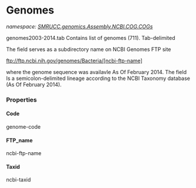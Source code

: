 ﻿# Genomes
_namespace: [SMRUCC.genomics.Assembly.NCBI.COG.COGs](./index.md)_

genomes2003-2014.tab
 Contains list of genomes (711). Tab-delimited
 
 The field <genome-name> serves as a subdirectory name on NCBI Genomes
 FTP site

 ftp://ftp.ncbi.nih.gov/genomes/Bacteria/[ncbi-ftp-name]

 where the genome sequence was availavle As Of February 2014. The
 field <ncbi-taxid> Is a semicolon-delimited lineage according to the
 NCBI Taxonomy database (As Of February 2014).




### Properties

#### Code
genome-code
#### FTP_name
ncbi-ftp-name
#### Taxid
ncbi-taxid
